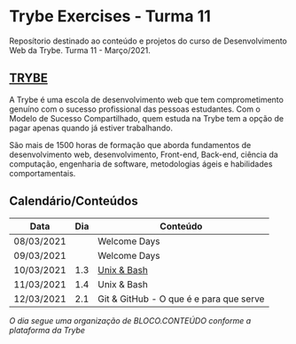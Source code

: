 # Trybe Exercises - Turma 11

Reposítorio destinado ao conteúdo e projetos do curso de  Desenvolvimento Web da Trybe.
Turma 11 - Março/2021.

## [TRYBE](https://www.betrybe.com/)

A Trybe é uma escola de desenvolvimento web que tem comprometimento genuíno com o sucesso profissional das pessoas estudantes. Com o Modelo de Sucesso Compartilhado, quem estuda na Trybe tem a opção de pagar apenas quando já estiver trabalhando.

São mais de 1500 horas de formação que aborda fundamentos de desenvolvimento web, desenvolvimento, Front-end, Back-end, ciência da computação, engenharia de software, metodologias ágeis e habilidades comportamentais.

## Calendário/Conteúdos

| Data | Dia | Conteúdo |
|------|-----|----------|
| 08/03/2021 |  | Welcome Days |
| 09/03/2021 |  | Welcome Days |
| 10/03/2021 | 1.3 | [Unix & Bash](/exercises/1.3/) |
| 11/03/2021 | 1.4 | Unix & Bash |
| 12/03/2021 | 2.1 | Git & GitHub - O que é e para que serve |

*O dia segue uma organização de BLOCO.CONTEÚDO conforme a plataforma da Trybe*